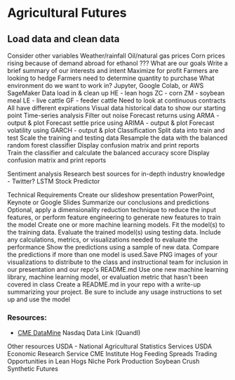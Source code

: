 # Agricultural Futures

## Load data and clean data 

Consider other variables
Weather/rainfall
Oil/natural gas prices
Corn prices rising because of demand abroad for ethanol
???
What are our goals
Write a brief summary of our interests and intent
Maximize for profit
Farmers are looking to hedge
Farmers need to determine quantity to purchase
What environment do we want to work in?
Jupyter, Google Colab, or AWS SageMaker
Data load in & clean up 
HE - lean hogs
ZC - corn
ZM - soybean meal
LE - live cattle
GF - feeder cattle
Need to look at continuous contracts
All have different expirations
Visual data historical data to show our starting point
Time-series analysis
Filter out noise
Forecast returns using ARMA - output & plot
Forecast settle price using ARIMA - output & plot
Forecast volatility using GARCH - output & plot
Classification
Split data into train and test
Scale the training and testing data
Resample the data with the balanced random forest classifier 
Display confusion matrix and print reports	
Train the classifier and calculate the balanced accuracy score
Display confusion matrix and print reports

Sentiment analysis
Research best sources for in-depth industry knowledge - Twitter? 
LSTM Stock Predictor 

Technical Requirements
Create our slideshow presentation
PowerPoint, Keynote or Google Slides
Summarize our conclusions and predictions
Optional, apply a dimensionality reduction technique to reduce the input features, or perform feature engineering to generate new features to train the model
Create one or more machine learning models.
Fit the model(s) to the training data.
Evaluate the trained model(s) using testing data. Include any calculations, metrics, or visualizations needed to evaluate the performance
Show the predictions using a sample of new data. Compare the predictions if more than one model is used.
​​Save PNG images of your visualizations to distribute to the class and instructional team for inclusion in our presentation and our repo's README.md
Use one new machine learning library, machine learning model, or evaluation metric that hasn't been covered in class
Create a README.md in your repo with a write-up summarizing your project. Be sure to include any usage instructions to set up and use the model

### Resources:
- [CME DataMine](https://www.cmegroup.com/market-data/datamine-historical-data.html#)
Nasdaq Data Link (Quandl)


Other resources
USDA - National Agricultural Statistics Services
USDA Economic Research Service
CME Institute
Hog Feeding Spreads
Trading Opportunities in Lean Hogs
Niche Pork Production
Soybean Crush Synthetic Futures